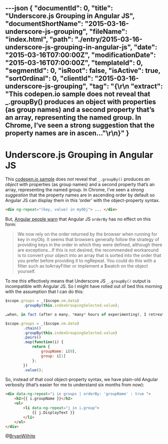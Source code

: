 ---json
{
  "documentId": 0,
  "title": "Underscore.js Grouping in Angular JS",
  "documentShortName": "2015-03-16-underscore-js-grouping",
  "fileName": "index.html",
  "path": "./entry/2015-03-16-underscore-js-grouping-in-angular-js",
  "date": "2015-03-16T07:00:00Z",
  "modificationDate": "2015-03-16T07:00:00Z",
  "templateId": 0,
  "segmentId": 0,
  "isRoot": false,
  "isActive": true,
  "sortOrdinal": 0,
  "clientId": "2015-03-16-underscore-js-grouping",
  "tag": "{\r\n  \"extract\": \"This codepen.io sample does not reveal that _.groupBy() produces an object with properties (as group names) and a second property that’s an array, representing the named group. In Chrome, I’ve seen a strong suggestion that the property names are in ascen...\"\r\n}"
}
---

# Underscore.js Grouping in Angular JS

This [codepen.io sample](http://codepen.io/rasx/pen/BjCkH) does *not* reveal that `_.groupBy()` produces *an object* with properties (as group names) and a second property that’s an array, representing the named group. In Chrome, I’ve seen a *strong suggestion* that the property names are in ascending order by default so Angular JS can display them in this ‘order’ with the object-property syntax.

```html
<div ng-repeat="(key, value) in myObj"> ... </div>
```

But, [Angular people warn](https://docs.angularjs.org/api/ng/directive/ngRepeat) that Angular JS `orderBy` has no effect on this form:

<blockquote>

We now rely on the order returned by the browser when running for key in myObj. It seems that browsers generally follow the strategy of providing keys in the order in which they were defined, although there are exceptions…If this is not desired, the recommended workaround is to convert your object into an array that is sorted into the order that you prefer before providing it to ngRepeat. You could do this with a filter such as toArrayFilter or implement a $watch on the object yourself.

</blockquote>

To me this effectively means that Underscore JS `_.groupBy()` output is incompatible with Angular JS. So I might have rolled out of bed this morning with the assumption that I can do this:

```javascript
$scope.groups = _($scope.vm.data)
        .groupBy(this.indexGroupingSelected.value);

…when, in fact (after a many, *many* hours of experimenting), I retreat to this:

$scope.groups = _($scope.vm.data)
        .chain()
        .groupBy(this.indexGroupingSelected.value)
        .pairs()
        .map(function(i) {
            return {
                groupName: i[0],
                group: i[1]
            };
        })
        .value();
```

So, instead of that cool object-property syntax, we have plain-old Angular verbosity (that’s easier for me to understand six months from now):

```html
<div data-ng-repeat="i in groups | orderBy: 'groupName' : true ">
    <h2>{{ i.groupName }}</h2>
    <ul>
        <li data-ng-repeat="j in i.group">
            {{ j.DisplayText }}
        </li>
    </ul>
</div>
```

@[BryanWilhite](https://twitter.com/BryanWilhite)
